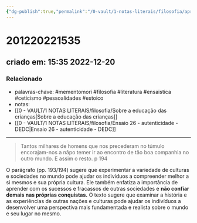 ```yaml
---
{"dg-publish":true,"permalink":"/0-vault/1-notas-literais/filosofia/aprenda-com-os-acertos-e-com-os-erros-das-diversas-culturas/","tags":["mementomori","filosofia","literatura","ensaistica","ceticismo","pessoalidades","estoico"],"dgHomeLink":true,"dgShowLocalGraph":true,"dgShowFileTree":true,"noteIcon":""}
---
```


# 201220221535
## criado em: 15:35 2022-12-20

### Relacionado
- palavras-chave: #mementomori #filosofia #literatura #ensaistica #ceticismo #pessoalidades #estoico 
- notas: 
- [[0 - VAULT/1 NOTAS LITERAIS/filosofia/Sobre a educação das crianças\|Sobre a educação das crianças]]
- [[0 - VAULT/1 NOTAS LITERAIS/filosofia/Ensaio 26 - autenticidade - DEDC\|Ensaio 26 - autenticidade - DEDC]]

- ---
> Tantos milhares de homens que nos precederam no túmulo encorajam-nos a nãpo temer ir ao encontro de tão boa companhia no outro mundo. E assim o resto.
p 194

O parágrafo (pp. 193/194) sugere que experimentar a variedade de culturas e sociedades no mundo pode ajudar os indivíduos a compreender melhor a si mesmos e sua própria cultura. Ele também enfatiza a importância de aprender com os sucessos e fracassos de outras sociedades e **não confiar demais nas próprias conquistas.** O texto sugere que examinar a história e as experiências de outras nações e culturas pode ajudar os indivíduos a desenvolver uma perspectiva mais fundamentada e realista sobre o mundo e seu lugar no mesmo.



